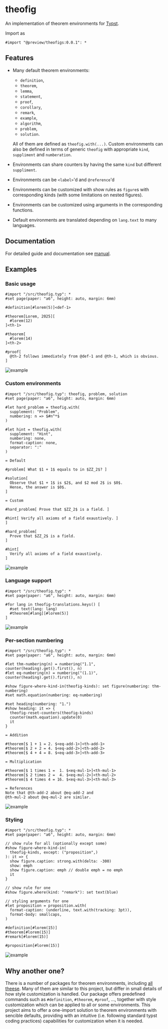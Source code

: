 # theofig

An implementation of theorem environments for
[Typst](https://github.com/typst/typst).

Import as
```typ
#import "@preview/theofigs:0.0.1": *
```

## Features

- Many default theorem environments:
    - `definition`,
    - `theorem`,
    - `lemma`,
    - `statement`,
    - `proof`,
    - `corollary`,
    - `remark`,
    - `example`,
    - `algorithm`,
    - `problem`,
    - `solution`.
    
    All of them are defined as `theofig.with(...)`. Custom environments can also be defined
    in terms of generic `theofig` with appropriate `kind`, `suppliment` and `numberation`.
    
- Environments can share counters by having the same `kind` but different `suppliment`.
- Environments can be `<label>`'d and `@reference`'d
- Environments can be customized with show rules as `figure`s with
  corresponding kinds (with some limitations on nested figures).
- Environments can be customized using arguments in the corresponding functions.
- Default environments are translated depending on `lang.text` to many languages.

## Documentation

For detailed guide and documentation see 
[manual](https://github.com/Danila-Bain/typst-theorems/tree/main/docs/manual.pdf).

## Examples

### Basic usage

```typ
#import "/src/theofig.typ": *
#set page(paper: "a6", height: auto, margin: 6mm)

#definition[#lorem(5)]<def-1>

#theorem[Lorem, 2025][
  #lorem(12)
]<th-1>

#theorem[
  #lorem(14)
]<th-2>

#proof[
  @th-2 follows immediately from @def-1 and @th-1, which is obvious.
]
```
![example](readme-examples/1-basic-usage.svg)


### Custom environments
```typ
#import "/src/theofig.typ": theofig, problem, solution
#set page(paper: "a6", height: auto, margin: 6mm)

#let hard_problem = theofig.with(
  supplement: "Problem", 
  numbering: n => $#n^*$
)

#let hint = theofig.with(
  supplement: "Hint", 
  numbering: none, 
  format-caption: none,
  separator: ":"
)

= Default

#problem[ What $1 + 1$ equals to in $ZZ_2$? ]

#solution[
  Observe that $1 + 1$ is $2$, and $2 mod 2$ is $0$. 
  Hense, the answer is $0$.
]

= Custom

#hard_problem[ Prove that $ZZ_2$ is a field. ]

#hint[ Verify all axioms of a field exaustively. ]
]

#hard_problem[
  Prove that $ZZ_2$ is a field.
]

#hint[
  Verify all axioms of a field exaustively.
]
```
![example](readme-examples/2-custom-environments.svg)

### Language support

```typ
#import "/src/theofig.typ": *
#set page(paper: "a6", height: auto, margin: 6mm)

#for lang in theofig-translations.keys() [
  #set text(lang: lang)
  #theorem[#lang][#lorem(5)]
]
```

![example](readme-examples/3-language-support.svg)

### Per-section numbering 

```typ
#import "/src/theofig.typ": *
#set page(paper: "a6", height: auto, margin: 6mm)

#let thm-numbering(n) = numbering("1.1", counter(heading).get().first(), n)
#let eq-numbering(n) = numbering("(1.1)", counter(heading).get().first(), n)

#show figure-where-kind-in(theofig-kinds): set figure(numbering: thm-numbering)
#set math.equation(numbering: eq-numbering)

#set heading(numbering: "1.")
#show heading: it => {
  theofig-reset-counters(theofig-kinds)
  counter(math.equation).update(0)
  it
}

= Addition

#theorem[$ 1 + 1 = 2. $<eq-add-1>]<th-add-1>
#theorem[$ 2 + 2 = 4. $<eq-add-2>]<th-add-2>
#theorem[$ 4 + 4 = 8. $<eq-add-3>]<th-add-3>

= Multiplication

#theorem[$ 1 times 1 =  1. $<eq-mul-1>]<th-mul-1>
#theorem[$ 2 times 2 =  4. $<eq-mul-2>]<th-mul-2>
#theorem[$ 4 times 4 = 16. $<eq-mul-3>]<th-mul-3>

= References
Note that @th-add-2 about @eq-add-2 and
@th-mul-2 about @eq-mul-2 are similar.
```

![example](readme-examples/4-per-section-numbering.svg)

### Styling

```typ
#import "/src/theofig.typ": *
#set page(paper: "a6", height: auto, margin: 6mm)

// show rule for all (optionally except some)
#show figure-where-kind-in(
  theofig-kinds, except: ("proposition",)
): it => {
  show figure.caption: strong.with(delta: -300)
  show: emph 
  show figure.caption: emph // double emph = no emph
  it
}

// show rule for one
#show figure.where(kind: "remark"): set text(blue)

// styling arguments for one
#let proposition = proposition.with(
  format-caption: (underline, text.with(tracking: 3pt)),
  format-body: smallcaps,
)

#definition[#lorem(15)]
#theorem[#lorem(15)]
#remark[#lorem(15)]

#proposition[#lorem(15)]
```

![example](readme-examples/5-styling.svg)

## Why another one?

There is a number of packages for theorem environments, including [all
theese](https://typst.app/universe/search/?q=theorem). Many of them are
similar to this project, but differ in small details of how style 
customization is handled. Our package offers predefined commands
such as `#definition`, `#theorem`, `#proof`, ..., together with
style customization which can be applied to all or some environments.
This project aims to offer a one-import solution to theorem environments 
with sencible defaults, providing with an intuitive (i.e. following
standard typst coding practices) capabilities for customization when it is
needed.

